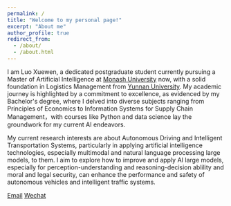 ```yaml
---
permalink: /
title: "Welcome to my personal page!"
excerpt: "About me"
author_profile: true
redirect_from: 
  - /about/
  - /about.html
---
```


I am Luo Xuewen, a dedicated postgraduate student currently pursuing a Master of Artificial Intelligence at [Monash University](https://www.monash.edu.my/) now, with a solid foundation in Logistics Management from [Yunnan University](http://english.ynu.edu.cn/). My academic journey is highlighted by a commitment to excellence, as evidenced by my Bachelor's degree, where I delved into diverse subjects ranging from Principles of Economics to Information Systems for Supply Chain Management，with courses like Python and data science lay the groundwork for my current AI endeavors.

My current research interests are about Autonomous Driving and Intelligent Transportation Systems, particularly in applying artificial intelligence technologies, especially multimodal and natural language processing large models, to them. I aim to explore how to improve and apply AI large models, especially for perception-understanding and reasoning-decision ablility and moral and legal security, can enhance the performance and safety of autonomous vehicles and intelligent traffic systems. 

[Email](mailto:xluo0033@student.monash.edu)
[Wechat](mailto:15883600505)
